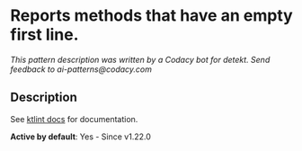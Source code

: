 # Reports methods that have an empty first line.

_This pattern description was written by a Codacy bot for detekt. Send feedback to ai-patterns@codacy.com_

## Description

See [ktlint docs](https://pinterest.github.io/ktlint/0.50.0/rules/standard/#no-leading-empty-lines-in-method-blocks) for documentation.

**Active by default**: Yes - Since v1.22.0 
